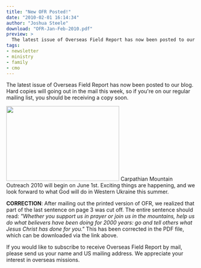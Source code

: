 ```yaml
---
title: "New OFR Posted!"
date: "2010-02-01 16:14:34"
author: "Joshua Steele"
download: "OFR-Jan-Feb-2010.pdf"
preview: >
  The latest issue of Overseas Field Report has now been posted to our blog. Hard copies will going out in the mail this week, so if you're on our regular mailing list, you should be receiving a copy soon.
tags:
- newsletter
- ministry
- family
- cmo
---
```


The latest issue of <nuxt-link to="/archives/">Overseas Field Report</nuxt-link> has now been posted to our blog. Hard copies will going out in the mail this week, so if you're on our regular mailing list, you should be receiving a copy soon.

<article-callout content="OFR-Jan-Feb-2010.pdf" :download="true" />

<a href="//d21yo20tm8bmc2.cloudfront.net/2010/02/looking-ahead-02-01.jpg"><img class="size-medium wp-image-909" title="looking-ahead-02-01" src="//d21yo20tm8bmc2.cloudfront.net/2010/02/looking-ahead-02-01-300x199.jpg" alt="" width="300" height="199" /></a>
Carpathian Mountain Outreach 2010 will begin on June 1st. Exciting things are happening, and we look forward to what God will do in Western Ukraine this summer.

**CORRECTION**: After mailing out the printed version of OFR, we realized that part of the last sentence on page 3 was cut off. The entire sentence should read: *"Whether you support us in prayer or join us in the mountains, help us do what believers have been doing for 2000 years: go and tell others what Jesus Christ has done for you."* This has been corrected in the PDF file, which can be downloaded via the link above.

If you would like to subscribe to receive Overseas Field Report by mail, please <nuxt-link to="/contact/">send us your name and US mailing address</nuxt-link>. We appreciate your interest in overseas missions.
